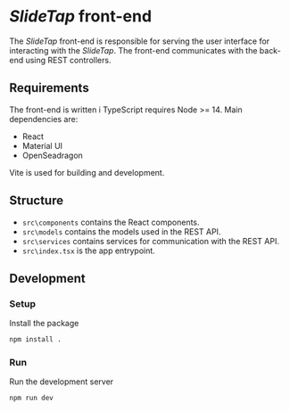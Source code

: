# _SlideTap_ front-end

The _SlideTap_ front-end is responsible for serving the user interface for interacting with the _SlideTap_. The front-end communicates with the back-end using REST controllers.

## Requirements

The front-end is written i TypeScript requires Node >= 14. Main dependencies are:

- React
- Material UI
- OpenSeadragon

Vite is used for building and development.

## Structure

- `src\components` contains the React components.
- `src\models` contains the models used in the REST API.
- `src\services` contains services for communication with the REST API.
- `src\index.tsx` is the app entrypoint.

## Development

### Setup

Install the package

```sh
npm install .
```

### Run

Run the development server

```sh
npm run dev
```
